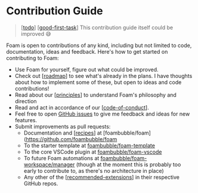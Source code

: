 # Contribution Guide

> [[todo]] [[good-first-task]] This contribution guide itself could be improved 😅

Foam is open to contributions of any kind, including but not limited to code, documentation, ideas and feedback. Here's how to get started on contributing to Foam:

- Use Foam for yourself, figure out what could be improved.
- Check out [[roadmap]] to see what's already in the plans. I have thoughts about how to implement some of these, but open to ideas and code contributions!
- Read about our [[principles]] to understand Foam's philosophy and direction
- Read and act in accordance of our [[code-of-conduct]].
- Feel free to open [GitHub issues](https://github.com/foambubble/foam/issues) to give me feedback and ideas for new features.
- Submit improvements as pull requests:
  - Documentation and [[recipes]] at [foambubble/foam](https://github.com/foambubble/foam
  - To the starter template at [foambubble/foam-template](https://github.com/foambubble/foam)
  - To the core VSCode plugin at [foambubble/foam-vscode](https://github.com/foambubble/foam)
  - To future Foam automations at [foambubble/foam-workspace/manager](https://github.com/foambubble/foam) (though at the moment this is probably too early to contribute to, as there's no architecture in place)
  - Any other of the [[recommended-extensions]] in their respective GitHub repos.

[//begin]: # "Autogenerated link references for markdown compatibility"
[todo]: todo "Todo"
[good-first-task]: good-first-task "Good First Task"
[roadmap]: roadmap "Roadmap"
[principles]: principles "Principles"
[contribution-guide]: contribution-guide "Contribution Guide"
[recipes]: recipes "Recipes"
[recommended-extensions]: recommended-extensions "Recommended Extensions"
[code-of-conduct]: code-of-conduct "Code of Conduct"
[//end]: # "Autogenerated link references"
